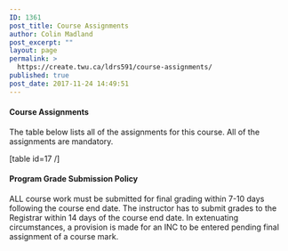 ```yaml
---
ID: 1361
post_title: Course Assignments
author: Colin Madland
post_excerpt: ""
layout: page
permalink: >
  https://create.twu.ca/ldrs591/course-assignments/
published: true
post_date: 2017-11-24 14:49:51
---
```

<h4>Course Assignments</h4>
The table below lists all of the assignments for this course. All of the assignments are mandatory.

[table id=17 /]
<h4>Program Grade Submission Policy</h4>
ALL course work must be submitted for final grading within 7-10 days following the course end date. The instructor has to submit grades to the Registrar within 14 days of the course end date. In extenuating circumstances, a provision is made for an INC to be entered pending final assignment of a course mark.